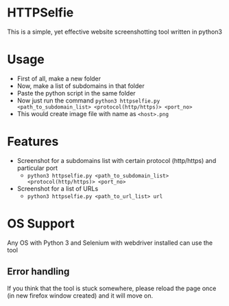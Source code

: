 # HTTPSelfie
This is a simple, yet effective website screenshotting tool written in python3

# Usage
- First of all, make a new folder
- Now, make a list of subdomains in that folder
- Paste the python script in the same folder
- Now just run the command `python3 httpselfie.py <path_to_subdomain_list> <protocol(http/https)> <port_no>`
- This would create image file with name as `<host>.png`

# Features
- Screenshot for a subdomains list with certain protocol (http/https) and particular port
    - `python3 httpselfie.py <path_to_subdomain_list> <protocol(http/https)> <port_no>`
- Screenshot for a list of URLs
    - `python3 httpselfie.py <path_to_url_list> url`

# OS Support
Any OS with Python 3 and Selenium with webdriver installed can use the tool

## Error handling
If you think that the tool is stuck somewhere, please reload the page once (in new firefox window created) and it will move on.
